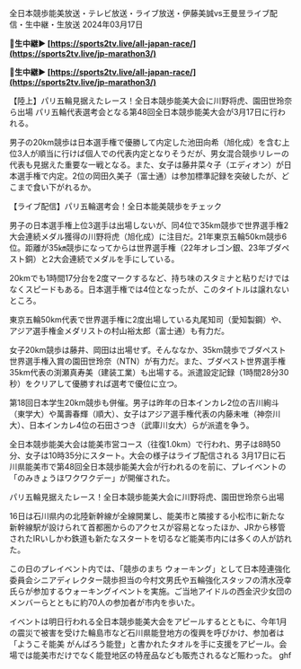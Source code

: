 全日本競歩能美放送・テレビ放送・ライブ放送・伊藤美誠vs王曼昱ライブ配信・生中継・生放送 2024年03月17日

<strong>🔴生中継▶ [https://sports2tv.live/all-japan-race/](https://sports2tv.live/jp-marathon3/)</strong>

<strong>🔴生中継▶ [https://sports2tv.live/all-japan-race/](https://sports2tv.live/jp-marathon3/)</strong>

【陸上】パリ五輪見据えたレース！全日本競歩能美大会に川野将虎、園田世玲奈ら出場
パリ五輪代表選考会となる第48回全日本競歩能美大会が3月17日に行われる。

男子の20km競歩は日本選手権で優勝して内定した池田向希（旭化成）を含む上位3人が順当に行けば個人での代表内定となりそうだが、男女混合競歩リレーの代表も見据えた重要な一戦となる。また、女子は藤井菜々子（エディオン）が日本選手権で内定。2位の岡田久美子（富士通）は参加標準記録を突破したが、どこまで食い下がれるか。

【ライブ配信】パリ五輪選考会！全日本能美競歩をチェック

男子の日本選手権上位3選手は出場しないが、同4位で35km競歩で世界選手権2大会連続メダル獲得の川野将虎（旭化成）に注目だ。21年東京五輪50km競歩6位。距離が35㎞競歩になってからは世界選手権（22年オレゴン銀、23年ブダペスト銅）と2大会連続でメダルを手にしている。

20kmでも1時間17分台を2度マークするなど、持ち味のスタミナと粘りだけではなくスピードもある。日本選手権では4位となったが、このタイトルは譲れないところ。

東京五輪50km代表で世界選手権に2度出場している丸尾知司（愛知製鋼）や、アジア選手権金メダリストの村山裕太郎（富士通）も有力だ。

女子20km競歩は藤井、岡田は出場せず。そんななか、35km競歩でブダペスト世界選手権入賞の園田世玲奈（NTN）が有力だ。また、ブダペスト世界選手権35km代表の渕瀬真寿美（建装工業）も出場する。派遣設定記録（1時間28分30秒）をクリアして優勝すれば選考で優位に立つ。

第18回日本学生20km競歩も併催。男子は昨年の日本インカレ2位の吉川絢斗（東学大）や萬壽春輝（順大）、女子はアジア選手権代表の内藤未唯（神奈川大）、日本インカレ4位の石田さつき（武庫川女大）らが派遣を争う。

全日本競歩能美大会は能美市営コース（往復1.0km）で行われ、男子は8時50分、女子は10時35分にスタート。大会の様子はライブ配信される
3月17日に石川県能美市で第48回全日本競歩能美大会が行われるのを前に、プレイベントの「のみきょうほワクワクデー」が開催された。

パリ五輪見据えたレース！全日本競歩能美大会に川野将虎、園田世玲奈ら出場

16日は石川県内の北陸新幹線が全線開業し、能美市と隣接する小松市に新たな新幹線駅が設けられて首都圏からのアクセスが容易となったほか、JRから移管されたIRいしかわ鉄道も新たなスタートを切るなど能美市内には多くの人が訪れた。

この日のプレイベント内では、「競歩のまち ウォーキング」として日本陸連強化委員会シニアディレクター競歩担当の今村文男氏や五輪強化スタッフの清水茂幸氏らが参加するウォーキングイベントを実施。ご当地アイドルの西金沢少女団のメンバーらとともに約70人の参加者が市内を歩いた。

イベントは明日行われる全日本競歩能美大会をアピールするとともに、今年1月の震災で被害を受けた輪島市など石川県能登地方の復興を呼びかけ、参加者は「ようこそ能美 がんばろう能登」と書かれたタオルを手に支援をアピール。会場では能美市だけでなく能登地区の特産品なども販売されるなど賑わった。 ghf
